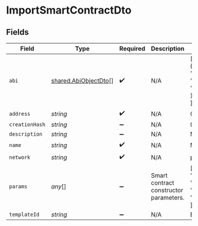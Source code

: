 # ImportSmartContractDto


## Fields

| Field                                                                                              | Type                                                                                               | Required                                                                                           | Description                                                                                        | Example                                                                                            |
| -------------------------------------------------------------------------------------------------- | -------------------------------------------------------------------------------------------------- | -------------------------------------------------------------------------------------------------- | -------------------------------------------------------------------------------------------------- | -------------------------------------------------------------------------------------------------- |
| `abi`                                                                                              | [shared.AbiObjectDto](../../../sdk/models/shared/abiobjectdto.md)[]                                | :heavy_check_mark:                                                                                 | N/A                                                                                                | [<br/>{<br/>"inputs": [],<br/>"stateMutability": "nonpayable",<br/>"type": "constructor"<br/>}<br/>] |
| `address`                                                                                          | *string*                                                                                           | :heavy_check_mark:                                                                                 | N/A                                                                                                | 0x1C1f7A4d7F853856b964947CA03B92993D3ef40e                                                         |
| `creationHash`                                                                                     | *string*                                                                                           | :heavy_minus_sign:                                                                                 | N/A                                                                                                | 0x55b782a3db6d7b8c1949536110dcaaac69b4f83455959ab2839c09c2ed2ab1da                                 |
| `description`                                                                                      | *string*                                                                                           | :heavy_minus_sign:                                                                                 | N/A                                                                                                | Minimal smart contract description.                                                                |
| `name`                                                                                             | *string*                                                                                           | :heavy_check_mark:                                                                                 | N/A                                                                                                | Minimal Contract Test.                                                                             |
| `network`                                                                                          | *string*                                                                                           | :heavy_check_mark:                                                                                 | N/A                                                                                                | polygon-mumbai                                                                                     |
| `params`                                                                                           | *any*[]                                                                                            | :heavy_minus_sign:                                                                                 | Smart contract constructor parameters.                                                             | [<br/>"TestToken",<br/>"TEST",<br/>"1000000000000000000000000",<br/>"0x298e760768c8481780397eE28A127eAd584df4ee"<br/>] |
| `templateId`                                                                                       | *string*                                                                                           | :heavy_minus_sign:                                                                                 | N/A                                                                                                | ERC721_META_TRANSACTION                                                                            |